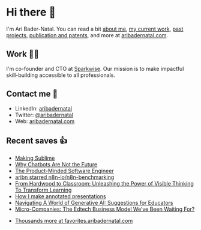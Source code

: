 # Hi there  👋

I'm Ari Bader-Natal. You can read a bit [about me](https://aribadernatal.com), [my current work](https://aribadernatal.com/projects/Sparkwise/), [past projects](https://aribadernatal.com/projects/), [publication and patents](https://aribadernatal.com/publications), and more at [aribadernatal.com](https://aribadernatal.com).

## Work  👨‍💻

I'm co-founder and CTO at [Sparkwise](https://sparkwise.co). Our mission is to make impactful skill-building accessible to all professionals.

## Contact me  💬 

- LinkedIn: [aribadernatal](https://linkedin.com/in/aribadernatal)
- Twitter: [@aribadernatal](https://twitter.com/aribadernatal)
- Web: [aribadernatal.com](https://aribadernatal.com)

## Recent saves  👍

<!--START_SECTION:feed-->
* [Making Sublime](https:&#x2F;&#x2F;favorites.aribadernatal.com&#x2F;pocket-favorites&#x2F;2023&#x2F;08&#x2F;making-sublime&#x2F;)
* [Why Chatbots Are Not the Future](https:&#x2F;&#x2F;favorites.aribadernatal.com&#x2F;pocket-favorites&#x2F;2023&#x2F;08&#x2F;why-chatbots-are-not-the-future&#x2F;)
* [The Product-Minded Software Engineer](https:&#x2F;&#x2F;favorites.aribadernatal.com&#x2F;pocket-favorites&#x2F;2023&#x2F;08&#x2F;the-product-minded-software-engineer&#x2F;)
* [aribn starred n8n-io&#x2F;n8n-benchmarking](https:&#x2F;&#x2F;favorites.aribadernatal.com&#x2F;github-favorites&#x2F;2023&#x2F;08&#x2F;aribn-starred-n8n-io-n8n-benchmarking&#x2F;)
* [From Hardwood to Classroom: Unleashing the Power of Visible Thinking To Transform Learning](https:&#x2F;&#x2F;favorites.aribadernatal.com&#x2F;pocket-favorites&#x2F;2023&#x2F;08&#x2F;from-hardwood-to-classroom-unleashing-the-power-of-visible-thinking-to-transform-learning&#x2F;)
* [How I make annotated presentations](https:&#x2F;&#x2F;favorites.aribadernatal.com&#x2F;pocket-favorites&#x2F;2023&#x2F;08&#x2F;how-i-make-annotated-presentations&#x2F;)
* [Navigating A World of Generative AI: Suggestions for Educators](https:&#x2F;&#x2F;favorites.aribadernatal.com&#x2F;pocket-favorites&#x2F;2023&#x2F;08&#x2F;navigating-a-world-of-generative-ai-suggestions-for-educators&#x2F;)
* [Micro-Companies: The Edtech Business Model We’ve Been Waiting For?](https:&#x2F;&#x2F;favorites.aribadernatal.com&#x2F;pocket-favorites&#x2F;2023&#x2F;08&#x2F;micro-companies-the-edtech-business-model-weve-been-waiting-for&#x2F;)
<!--END_SECTION:feed-->
* [Thousands more at favorites.aribadernatal.com](https://favorites.aribadernatal.com)
